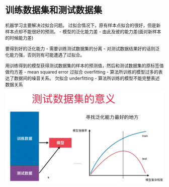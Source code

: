 # 训练数据集和测试数据集

机器学习主要解决过拟合问题。 
过拟合情况下，原有样本点拟合的很好，但是新样本点却不能很好的预测。 - 模型的泛化能力差 - 由此及彼的能力差(面对新样本的时候能力差)

要得到好的泛化能力 - 需要训练测试数据集的分离 - 对测试数据结果好的话则泛化能力强，否则则有可能遭遇了过拟合。 

用训练得到的模型获得测试数据集的样本的预测值，然后和测试数据集的原标签值做均方差 - mean squared error
过拟合 overfitting - 算法所训练的模型过多的表达了数据间的噪音关系。 
欠拟合 underfitting - 算法所训练的模型不能完整表述数据关系

![](images/8-4-train-test-split.png)




